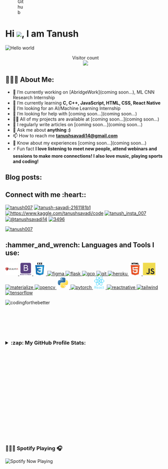 <h1 align="left">
    Hi <img src="https://user-images.githubusercontent.com/42378118/110234147-e3259600-7f4e-11eb-95be-0c4047144dea.gif" width="30">, I am Tanush</h1>

<img src="https://raw.githubusercontent.com/sagar-viradiya/sagar-viradiya/master/resources/banner.png" alt="Hello world">

<p align="center"> 
  Visitor count<br>
  <img src="https://profile-counter.glitch.me/codingforthebetter/count.svg"/></p>

<!-- <img align="right" alt="GIF" src="https://github.com/CodingForTheBetter/CodingForTheBetter/blob/main/122.gif" width="400" height="320" /> -->
<div style = "position:absolute; top:-20px"<br><img width="35%" align="right" alt="Github" src="https://user-images.githubusercontent.com/48678280/88862734-4903af80-d201-11ea-968b-9c939d88a37c.gif"/><br>
</div>

<h2 align="left">👨🏻‍💻 About Me:</h2>

- 🔭 I’m currently working on [AbridgeWork](coming soon...), ML CNN Research Internship
- 🌱 I’m currently learning **C, C++, JavaScript, HTML, CSS, React Native**
- 👯 I’m looking for an AI/Machine Learning Internship
- 🤝 I’m looking for help with [coming soon...](coming soon...)
- 👨‍💻 All of my projects are available at [coming soon...](coming soon...)
- 📝 I regularly write articles on [coming soon...](coming soon...)
- 💬 Ask me about **anything :)**
- 📫 How to reach me **tanushsavadi14@gmail.com**
- 📄 Know about my experiences [coming soon...](coming soon...)
- ⚡ Fun fact **I love listening to meet new people, attend webinars and sessions to make more connections! I also love music, playing sports and coding!**

<h2 align="left">Blog posts:</h2
<!-- BLOG-POST-LIST:START -->
<!-- BLOG-POST-LIST:END -->

<h2 align="left">Connect with me :heart::</h2>
<p align="left">
<a href="https://twitter.com/tanush007" target="blank"><img align="center" src="https://raw.githubusercontent.com/rahuldkjain/github-profile-readme-generator/master/src/images/icons/Social/twitter.svg" alt="tanush007" height="30" width="40" /></a>
<a href="https://linkedin.com/in/tanush-savadi-2161181b1" target="blank"><img align="center" src="https://raw.githubusercontent.com/rahuldkjain/github-profile-readme-generator/master/src/images/icons/Social/linked-in-alt.svg" alt="tanush-savadi-2161181b1" height="30" width="40" /></a>
<a href="https://kaggle.com/https://www.kaggle.com/tanushsavadi/code" target="blank"><img align="center" src="https://raw.githubusercontent.com/rahuldkjain/github-profile-readme-generator/master/src/images/icons/Social/kaggle.svg" alt="https://www.kaggle.com/tanushsavadi/code" height="30" width="40" /></a>
<a href="https://instagram.com/tanush_insta_007" target="blank"><img align="center" src="https://raw.githubusercontent.com/rahuldkjain/github-profile-readme-generator/master/src/images/icons/Social/instagram.svg" alt="tanush_insta_007" height="30" width="40" /></a>
<a href="https://medium.com/@tanushsavadi14" target="blank"><img align="center" src="https://raw.githubusercontent.com/rahuldkjain/github-profile-readme-generator/master/src/images/icons/Social/medium.svg" alt="@tanushsavadi14" height="30" width="40" /></a>
<a href="https://discord.gg/3496" target="blank"><img align="center" src="https://raw.githubusercontent.com/rahuldkjain/github-profile-readme-generator/master/src/images/icons/Social/discord.svg" alt="3496" height="30" width="40" /></a>
</p>

<p align="left"> <a href="https://twitter.com/tanush007" target="blank"><img src="https://img.shields.io/twitter/follow/tanush007?logo=twitter&style=for-the-badge" alt="tanush007" /></a></p>

<h2 align="left">:hammer_and_wrench: Languages and Tools I use:</h2>
<a href="https://angular.io" target="_blank"> <img src="https://raw.githubusercontent.com/devicons/devicon/master/icons/angularjs/angularjs-original-wordmark.svg" alt="angularjs" width="40" height="40"/> </a> <a href="https://getbootstrap.com" target="_blank"> <img src="https://raw.githubusercontent.com/devicons/devicon/master/icons/bootstrap/bootstrap-plain-wordmark.svg" alt="bootstrap" width="40" height="40"/> </a> <a href="https://www.w3schools.com/css/" target="_blank"> <img src="https://raw.githubusercontent.com/devicons/devicon/master/icons/css3/css3-original-wordmark.svg" alt="css3" width="40" height="40"/> </a> <a href="https://www.figma.com/" target="_blank"> <img src="https://www.vectorlogo.zone/logos/figma/figma-icon.svg" alt="figma" width="40" height="40"/> </a> <a href="https://flask.palletsprojects.com/" target="_blank"> <img src="https://www.vectorlogo.zone/logos/pocoo_flask/pocoo_flask-icon.svg" alt="flask" width="40" height="40"/> </a> <a href="https://cloud.google.com" target="_blank"> <img src="https://www.vectorlogo.zone/logos/google_cloud/google_cloud-icon.svg" alt="gcp" width="40" height="40"/> </a> <a href="https://git-scm.com/" target="_blank"> <img src="https://www.vectorlogo.zone/logos/git-scm/git-scm-icon.svg" alt="git" width="40" height="40"/> </a> <a href="https://heroku.com" target="_blank"> <img src="https://www.vectorlogo.zone/logos/heroku/heroku-icon.svg" alt="heroku" width="40" height="40"/> </a> <a href="https://www.w3.org/html/" target="_blank"> <img src="https://raw.githubusercontent.com/devicons/devicon/master/icons/html5/html5-original-wordmark.svg" alt="html5" width="40" height="40"/> </a> <a href="https://developer.mozilla.org/en-US/docs/Web/JavaScript" target="_blank"> <img src="https://raw.githubusercontent.com/devicons/devicon/master/icons/javascript/javascript-original.svg" alt="javascript" width="40" height="40"/> </a> <a href="https://materializecss.com/" target="_blank"> <img src="https://raw.githubusercontent.com/prplx/svg-logos/5585531d45d294869c4eaab4d7cf2e9c167710a9/svg/materialize.svg" alt="materialize" width="40" height="40"/> </a> <a href="https://opencv.org/" target="_blank"> <img src="https://www.vectorlogo.zone/logos/opencv/opencv-icon.svg" alt="opencv" width="40" height="40"/> </a> <a href="https://www.python.org" target="_blank"> <img src="https://raw.githubusercontent.com/devicons/devicon/master/icons/python/python-original.svg" alt="python" width="40" height="40"/> </a> <a href="https://pytorch.org/" target="_blank"> <img src="https://www.vectorlogo.zone/logos/pytorch/pytorch-icon.svg" alt="pytorch" width="40" height="40"/> </a> <a href="https://reactjs.org/" target="_blank"> <img src="https://raw.githubusercontent.com/devicons/devicon/master/icons/react/react-original-wordmark.svg" alt="react" width="40" height="40"/> </a> <a href="https://reactnative.dev/" target="_blank"> <img src="https://reactnative.dev/img/header_logo.svg" alt="reactnative" width="40" height="40"/> </a> <a href="https://tailwindcss.com/" target="_blank"> <img src="https://www.vectorlogo.zone/logos/tailwindcss/tailwindcss-icon.svg" alt="tailwind" width="40" height="40"/> </a> <a href="https://www.tensorflow.org" target="_blank"> <img src="https://www.vectorlogo.zone/logos/tensorflow/tensorflow-icon.svg" alt="tensorflow" width="40" height="40"/> </a> </p>
<p><img align="left" src="https://github-readme-stats.vercel.app/api/top-langs?username=codingforthebetter&show_icons=true&locale=en&layout=compact&theme=dark&hide_border=true" alt="codingforthebetter" /></p>
<br />

<br>
<br>
<br>
<br>
<br>
<h3 align="left">
    <details>
        <summary>:zap: My GitHub Profile Stats:
        </summary>
        <br><img align="left" alt="My GitHub Stats" src="https://github-readme-stats.vercel.app/api?username=codingforthebetter&show_icons=true&hide_border=true&theme=dark" />
        <p><img align="left" src="https://github-readme-streak-stats.herokuapp.com/?user=codingforthebetter&hide_border=true&theme=dark" alt="codingforthebetter" /></p>
    </details>
</h3>

<br>
<br>
<br>
<br>
<br>
<br>
<br>
<br>
<br>
<br>
<br>
<br>
<br>
<br>
<br>
<br>
<h3 align="left">👨🏻‍💻 Spotify Playing 🎧</h3>

[<img align="left" src="https://spotify-now-playing-steel-psi.vercel.app/api/spotify-playing" alt="Spotify Now Playing" width="350" />](https://open.spotify.com/user/31kuljmkdrw3gkwnf24noxsz6sqe)

